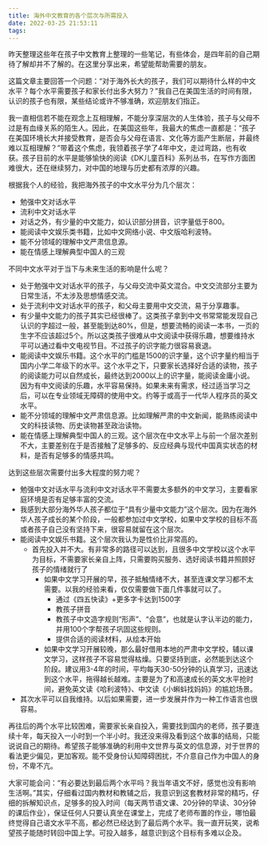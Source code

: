 ```yaml
---
title: 海外中文教育的各个层次与所需投入
date: 2022-03-25 21:53:11
tags:
---
```


昨天整理这些年在孩子中文教育上整理的一些笔记，有些体会，是四年前的自己期待了解却并不了解的。在这里分享出来，希望能帮助需要的朋友。

这篇文章主要回答一个问题：“对于海外长大的孩子，我们可以期待什么样的中文水平？每个水平需要孩子和家长付出多大努力？”我自己在美国生活的时间有限，认识的孩子也有限，某些结论或许不够准确，欢迎朋友们指正。

我一直相信若不能在观念上互相理解，不能分享深层次的人生体验，孩子与父母不过是有血缘关系的陌生人。因此，在美国这些年，我最大的焦虑一直都是：“孩子在美国环境长大并接受教育，是否会与父母在语言、文化等方面产生断层，并最终难以互相理解？”带着这个焦虑，我领着孩子学了4年中文，走过弯路，也有收获。孩子目前的水平是能够愉快的阅读《DK儿童百科》系列丛书，在写作方面困难很大，还在继续努力，对中国的地理与历史都有浓厚的兴趣。


根据我个人的经验，我把海外孩子的中文水平分为几个层次：
- 勉强中文对话水平
- 流利中文对话水平
- 对话之外，有少量的中文能力，如认识部分拼音，识字量低于800。
- 能阅读中文娱乐类书籍，比如中文网络小说、中文版哈利波特。
- 能不分领域的理解中文严肃信息源。
- 能在情感上理解典型中国人的三观

不同中文水平对于当下与未来生活的影响是什么呢？
- 处于勉强中文对话水平的孩子，与父母交流中英文混合。中文交流部分主要为日常生活，不太涉及思想情感交流。
- 处于流利中文对话水平的孩子，和父母主要用中文交流，易于分享趣事。
- 有少量中文能力的孩子其实已经很棒了。这类孩子拿到中文书常常能发现自己认识的字超过一般，甚至能到达80%，但是，想要流畅的阅读一本书，一页的生字不应该超过5个。所以这类孩子很难从中文阅读中获得乐趣，想要维持水平可以通过看中文电视节目。不过孩子的识字能力很容易衰退。
- 能阅读中文娱乐书籍。这个水平的门槛是1500的识字量，这个识字量约相当于国内小学二年级下的水平。这个水平之下，只要家长选择好合适的读物，孩子的阅读能力可以自然成长，最终达到2000以上的识字量，能阅读金庸小说。因为有中文阅读的乐趣，水平容易保持。如果未来有需求，经过适当学习之后，可以在专业领域无障碍的使用中文。约等于或高于一代华人程序员的英文水平。
- 能不分领域的理解中文严肃信息源。比如理解严肃的中文新闻，能熟练阅读中文的科技读物、历史读物甚至政治读物。
- 能在情感上理解典型中国人的三观。这个层次在中文水平上与前一个层次差别不大，主要差别在于是否接触了足够多的、反应经典与现代中国真实状态的材料，是否有足够多的情感共鸣。

达到这些层次需要付出多大程度的努力呢？
- 勉强中文对话水平与流利中文对话水平不需要太多额外的中文学习，主要看家庭环境是否有足够丰富的交流。
- 我感到大部分海外华人孩子都位于“具有少量中文能力”这个层次。因为在海外华人孩子成长的某个阶段，一般都参加过中文学校，如果中文学校的目标不高或者孩子自己没有坚持下来，很容易就留在这个层次。
- 能阅读中文娱乐书籍。这个层次我认为是性价比非常高的。
  - 首先投入并不大。有非常多的路径可以达到，且很多中文学校以这个水平为目标，不需要家长亲自上阵，只需要购买服务、选好阅读书籍并照顾好孩子的情绪就行了
    - 如果中文学习开展的早，孩子抵触情绪不大，甚至连课文学习都不太需要。以我的经验来看，仅仅需要做下面几件事就可以了。 
      - 通过《四五快读》+更多字卡达到1500字
      - 教孩子拼音
      - 教孩子中文造字规则“形声”、“会意”，也就是认字认半边的能力，并用100个字帮孩子巩固这些规则。
      - 提供合适的阅读材料，从绘本开始
	- 如果中文学习开展较晚，那么最好借用本地的严肃中文学校，辅以课文学习，这样孩子不容易觉得枯燥。只要坚持到底，必然能到达这个阶段。建议用3-4年的时间，平均每天30-50分钟的认真学习，迅速达到这个水平，拖得越长越难。主要是为了和高速成长的英文水平抢时间，避免英文读《哈利波特》、中文读《小蝌蚪找妈妈》的尴尬场景。
- 其次水平可以自我维持。以后如果需要，进一步发展并作为一种工作语言也很容易。

再往后的两个水平比较困难，需要家长亲自投入，需要找到国内的老师，孩子要连续十年，每天投入一小时到一个半小时。我还没来得及看到这个故事的结局，只能说说自己的期待。希望孩子能够准确的利用中文世界与英文的信息源，对于世界的看法更少偏见，更加客观。能不受身份认知障碍困扰，不介意自己作为中国人的身份，不卑不亢。

大家可能会问：“有必要达到最后两个水平吗？我当年语文不好，感觉也没有影响生活啊。”其实，仔细看过国内教材和教辅之后，我意识到这套教材非常的精巧，仔细的拆解知识点，足够多的投入时间（每天两节语文课、20分钟的早读、30分钟的课后作业），保证任何人只要认真坐在课堂上，完成了老师布置的作业，哪怕最终觉得自己语文水平不高，都必然已经达到了最后两个水平。我一直开玩笑，说希望孩子能随时转回中国上学。可投入越多，越意识到这个目标有多难以企及。


